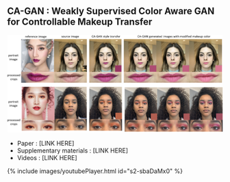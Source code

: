 ## CA-GAN : Weakly Supervised Color Aware GAN for Controllable Makeup Transfer

![example_style_transfer](images/full_face_shades.png)


- Paper : [LINK HERE]
- Supplementary materials : [LINK HERE]
- Videos : [LINK HERE]

{% include images/youtubePlayer.html id="s2-sbaDaMx0" %}
